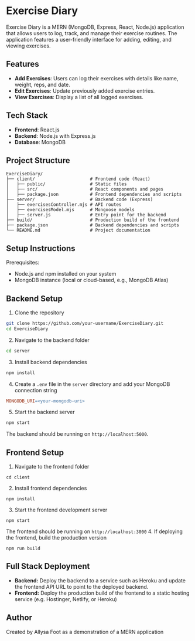 # Exercise Diary

Exercise Diary is a MERN (MongoDB, Express, React, Node.js) application that allows users to log, track, and manage their exercise routines. The application features a user-friendly interface for adding, editing, and viewing exercises.

## Features

- **Add Exercises**: Users can log their exercises with details like name, weight, reps, and date.
- **Edit Exercises**: Update previously added exercise entries.
- **View Exercises**: Display a list of all logged exercises.

## Tech Stack

- **Frontend**: React.js
- **Backend**: Node.js with Express.js
- **Database**: MongoDB

## Project Structure
```
ExerciseDiary/
├── client/                     # Frontend code (React)
│   ├── public/                 # Static files
│   ├── src/                    # React components and pages
│   ├── package.json            # Frontend dependencies and scripts
├── server/                     # Backend code (Express)
│   ├── exercisesController.mjs # API routes
│   ├── exercisesModel.mjs      # Mongoose models
│   ├── server.js               # Entry point for the backend
├── build/                      # Production build of the frontend
├── package.json                # Backend dependencies and scripts
└── README.md                   # Project documentation
```
## Setup Instructions
Prerequisites:
- Node.js and npm installed on your system
- MongoDB instance (local or cloud-based, e.g., MongoDB Atlas)

## Backend Setup
1. Clone the repository
```bash
git clone https://github.com/your-username/ExerciseDiary.git
cd ExerciseDiary
```
2. Navigate to the backend folder
```bash
cd server
```
3. Install backend dependencies
```bash
npm install
```
4. Create a `.env` file in the `server` directory and add your MongoDB connection string
```makefile
MONGODB_URI=<your-mongodb-uri>
```
5. Start the backend server
```bash
npm start
```
The backend should be running on `http://localhost:5000`.

## Frontend Setup
1. Navigate to the frontend folder
```
cd client
```
2. Install frontend dependencies
```
npm install
```
3. Start the frontend development server
```
npm start
```
The frontend should be running on `http://localhost:3000`
4. If deploying the frontend, build the production version
```
npm run build
```
## Full Stack Deployment
- **Backend:** Deploy the backend to a service such as Heroku and update the frontend API URL to point to the deployed backend.
- **Frontend:** Deploy the production build of the frontend to a static hosting service (e.g. Hostinger, Netlify, or Heroku)

## Author
Created by Allysa Foot as a demonstration of a MERN application
